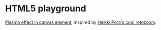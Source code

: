 # HTML5 playground

[Plasma effect in canvas element](http://tuomas.github.com/html5_playground/canvas_plasma.html),
inspired by [Heikki Pora's cool rotozoom](http://heikkipora.github.com/Web_Playground/rotozoom/).
